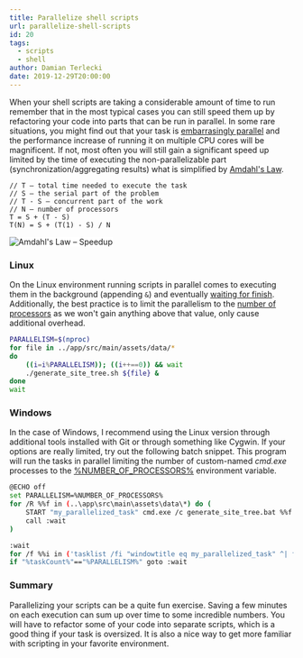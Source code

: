 ```yaml
---
title: Parallelize shell scripts
url: parallelize-shell-scripts
id: 20
tags:
  - scripts
  - shell
author: Damian Terlecki
date: 2019-12-29T20:00:00
---
```


When your shell scripts are taking a considerable amount of time to run remember that in the most typical cases you can still speed them up by refactoring your code into parts that can be run in parallel. In some rare situations, you might find out that your task is [embarrasingly parallel](https://en.wikipedia.org/wiki/Embarrassingly_parallel) and the performance increase of running it on multiple CPU cores will be magnificent. If not, most often you will still gain a significant speed up limited by the time of executing the non-parallelizable part (synchronization/aggregating results) what is simplified by [Amdahl's Law](https://en.wikipedia.org/wiki/Amdahl%27s_law).

```
// T – total time needed to execute the task
// S – the serial part of the problem
// T - S – concurrent part of the work
// N – number of processors
T = S + (T - S)
T(N) = S + (T(1) - S) / N
```

<img style="background: white" src="/img/hq/amadahls-law.svg" alt="Amdahl's Law – Speedup" title="Amdahl's Law – Speedup">


### Linux

On the Linux environment running scripts in parallel comes to executing them in the background (appending `&`) and eventually [waiting for finish](http://man7.org/linux/man-pages/man2/waitid.2.html). Additionally, the best practice is to limit the parallelism to the [number of processors](http://man7.org/linux/man-pages/man1/nproc.1.html) as we won't gain anything above that value, only cause additional overhead. 

```bash
PARALLELISM=$(nproc)
for file in ../app/src/main/assets/data/*
do
    ((i=i%PARALLELISM)); ((i++==0)) && wait
    ./generate_site_tree.sh ${file} &
done
wait
```

### Windows

In the case of Windows, I recommend using the Linux version through additional tools installed with Git or through something like Cygwin. If your options are really limited, try out the following batch snippet. This program will run the tasks in parallel limiting the number of custom-named *cmd.exe* processes to the [%NUMBER_OF_PROCESSORS%](http://environmentvariables.org/Number_Of_Processors) environment variable.

```bash
@ECHO off
set PARALLELISM=%NUMBER_OF_PROCESSORS%
for /R %%f in (..\app\src\main\assets\data\*) do (
    START "my_parallelized_task" cmd.exe /c generate_site_tree.bat %%f
    call :wait
)

:wait
for /f %%i in ('tasklist /fi "windowtitle eq my_parallelized_task" ^| find /I /C "cmd.exe"') do set taskCount=%%i
if "%taskCount%"=="%PARALLELISM%" goto :wait
```
### Summary

Parallelizing your scripts can be a quite fun exercise. Saving a few minutes on each execution can sum up over time to some incredible numbers. You will have to refactor some of your code into separate scripts, which is a good thing if your task is oversized. It is also a nice way to get more familiar with scripting in your favorite environment.
